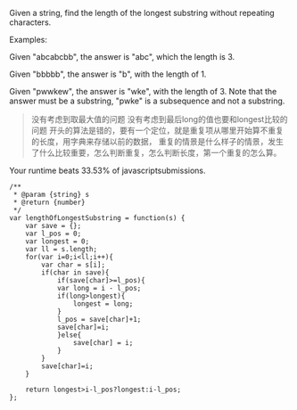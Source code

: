 Given a string, find the length of the longest substring without repeating characters.

Examples:

Given "abcabcbb", the answer is "abc", which the length is 3.

Given "bbbbb", the answer is "b", with the length of 1.

Given "pwwkew", the answer is "wke", with the length of 3. Note that the answer must be a substring, "pwke" is a subsequence and not a substring.


>没有考虑到取最大值的问题
没有考虑到最后long的值也要和longest比较的问题
开头的算法是错的，要有一个定位，就是重复项从哪里开始算不重复的长度，用字典来存储以前的数据， 重复的情景是什么样子的情景，发生了什么比较重要，怎么判断重复，怎么判断长度，第一个重复的怎么算。


Your runtime beats 33.53% of javascriptsubmissions.
```
/**
 * @param {string} s
 * @return {number}
 */
var lengthOfLongestSubstring = function(s) {
    var save = {};
    var l_pos = 0;
    var longest = 0;
    var ll = s.length;
    for(var i=0;i<ll;i++){
        var char = s[i];
        if(char in save){
            if(save[char]>=l_pos){
            var long = i - l_pos;
            if(long>longest){
                longest = long;
            }
            l_pos = save[char]+1;
            save[char]=i;
            }else{
                save[char] = i;
            }
        }
        save[char]=i;
    }
    
    return longest>i-l_pos?longest:i-l_pos;
};
```
